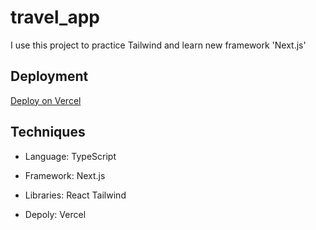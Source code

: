 # travel_app
I use this project to practice Tailwind and learn new framework 'Next.js'

## Deployment
[Deploy on Vercel](https://travel-8ls0ww7o9-andyhsiao0223s-projects.vercel.app/)

## Techniques
* Language: TypeScript

* Framework: Next.js

* Libraries: React Tailwind

* Depoly: Vercel
